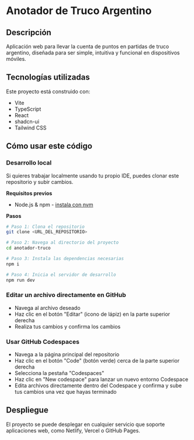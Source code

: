# Anotador de Truco Argentino

## Descripción

Aplicación web para llevar la cuenta de puntos en partidas de truco argentino, diseñada para ser simple, intuitiva y funcional en dispositivos móviles.

## Tecnologías utilizadas

Este proyecto está construido con:

- Vite
- TypeScript
- React
- shadcn-ui
- Tailwind CSS

## Cómo usar este código

### Desarrollo local

Si quieres trabajar localmente usando tu propio IDE, puedes clonar este repositorio y subir cambios.

**Requisitos previos**

- Node.js & npm - [instala con nvm](https://github.com/nvm-sh/nvm#installing-and-updating)

**Pasos**

```sh
# Paso 1: Clona el repositorio
git clone <URL_DEL_REPOSITORIO>

# Paso 2: Navega al directorio del proyecto
cd anotador-truco

# Paso 3: Instala las dependencias necesarias
npm i

# Paso 4: Inicia el servidor de desarrollo
npm run dev
```

### Editar un archivo directamente en GitHub

- Navega al archivo deseado
- Haz clic en el botón "Editar" (icono de lápiz) en la parte superior derecha
- Realiza tus cambios y confirma los cambios

### Usar GitHub Codespaces

- Navega a la página principal del repositorio
- Haz clic en el botón "Code" (botón verde) cerca de la parte superior derecha
- Selecciona la pestaña "Codespaces"
- Haz clic en "New codespace" para lanzar un nuevo entorno Codespace
- Edita archivos directamente dentro del Codespace y confirma y sube tus cambios una vez que hayas terminado

## Despliegue

El proyecto se puede desplegar en cualquier servicio que soporte aplicaciones web, como Netlify, Vercel o GitHub Pages.
